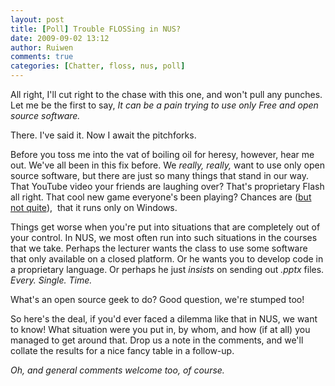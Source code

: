 ```yaml
---
layout: post
title: [Poll] Trouble FLOSSing in NUS?
date: 2009-09-02 13:12
author: Ruiwen
comments: true
categories: [Chatter, floss, nus, poll]
---
```

All right, I'll cut right to the chase with this one, and won't pull any punches. Let me be the first to say, <em>It can be a pain trying to use only Free and open source software.</em>

There. I've said it. Now I await the pitchforks.

Before you toss me into the vat of boiling oil for heresy, however, hear me out. We've all been in this fix before. We <em>really, really,</em> want to use only open source software, but there are just so many things that stand in our way.  That YouTube video your friends are laughing over? That's proprietary Flash all right. That cool new game everyone's been playing? Chances are (<a href="http://linuxnus.org/2009/08/15/a-hon-y-night/">but not quite</a>),  that it runs only on Windows.

Things get worse when you're put into situations that are completely out of your control. In NUS, we most often run into such situations in the courses that we take. Perhaps the lecturer wants the class to use some software that only available on a closed platform. Or he wants you to develop code in a proprietary language. Or perhaps he just <em>insists</em> on sending out <em>.pptx</em> files. <em>Every. Single. Time.</em>

What's an open source geek to do? Good question, we're stumped too!

So here's the deal, if you'd ever faced a dilemma like that in NUS, we want to know! What situation were you put in, by whom, and how (if at all) you managed to get around that. Drop us a note in the comments, and we'll collate the results for a nice fancy table in a follow-up.

<em>Oh, and general comments welcome too, of course.</em>
